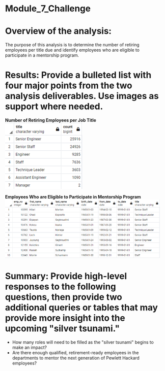 # Module_7_Challenge

# Overview of the analysis: 
 The purpose of this analysis is to determine the number of retiring employees per title due and identify employees who are eligible to participate in a mentorship program.
 
# Results: Provide a bulleted list with four major points from the two analysis deliverables. Use images as support where needed.

**Number of Retiring Employees per Job Title**                                                                              
  ![This is an image](https://github.com/nsmeltz/Module_7_Challenge/blob/63fca998e56084fa2dbcb3ba1d701a1ffc5c3839/Data/retiring_titles.png)

**Employees Who are Eligible to Participate in Mentorship Program**                               
  ![Mentorship Program](https://github.com/nsmeltz/Module_7_Challenge/blob/63fca998e56084fa2dbcb3ba1d701a1ffc5c3839/Data/mentorship_eligibilty.png)
  
# Summary: Provide high-level responses to the following questions, then provide two additional queries or tables that may provide more insight into the upcoming "silver tsunami."
  - How many roles will need to be filled as the "silver tsunami" begins to make an impact?
  - Are there enough qualified, retirement-ready employees in the departments to mentor the next generation of Pewlett Hackard employees?
